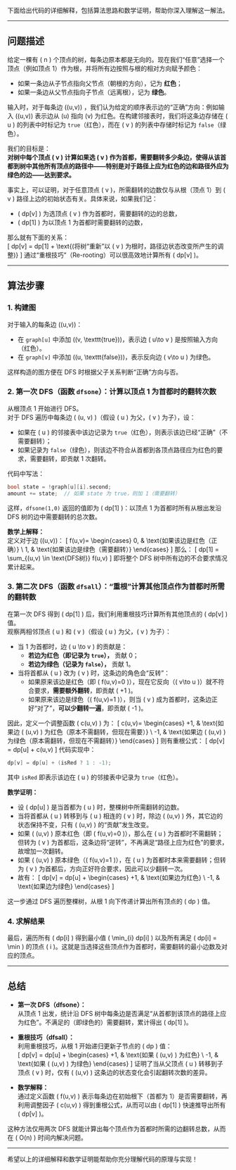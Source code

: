 下面给出代码的详细解释，包括算法思路和数学证明，帮助你深入理解这一解法。

---

## 问题描述

给定一棵有 \( n \) 个顶点的树，每条边原本都是无向的。现在我们“任意”选择一个顶点（例如顶点 1）作为根，并将所有边按照与根的相对方向赋予颜色：

- 如果一条边从子节点指向父节点（朝根的方向），记为 **红色**；
- 如果一条边从父节点指向子节点（远离根），记为 **绿色**。

输入时，对于每条边 \((u,v)\) ，我们认为给定的顺序表示边的“正确”方向：例如输入 \((u,v)\) 表示边从 \(u\) 指向 \(v\) 为红色。在构建邻接表时，我们将这条边存储在 \( u \) 的列表中时标记为 `true`（红色），而在 \( v \) 的列表中存储时标记为 `false`（绿色）。

我们的目标是：  
**对树中每个顶点 \( v \) 计算如果选 \( v \) 作为首都，需要翻转多少条边，使得从该首都到树中其他所有顶点的路径中——特别是对于路径上应为红色的边和路径外应为绿色的边——达到要求。**  

事实上，可以证明，对于任意顶点 \( v \)，所需翻转的边数仅与从根（顶点 1）到 \( v \) 路径上边的初始状态有关。具体来说，如果我们记：
- \( dp[v] \) 为选顶点 \( v \) 作为首都时，需要翻转的边的总数，
- \( dp[1] \) 为以顶点 1 为首都时需要翻转的边数，

那么就有下面的关系：  
\[
dp[v] = dp[1] + \text{(将树“重新”以 \( v \) 为根时，路径边状态改变所产生的调整)}
\]
通过“重根技巧”（Re-rooting）可以很高效地计算所有 \( dp[v] \)。

---

## 算法步骤

### 1. 构建图

对于输入的每条边 \((u,v)\)：
- 在 `graph[u]` 中添加 \((v, \texttt{true})\)，表示边 \( u\to v \) 是按照输入方向（红色）。
- 在 `graph[v]` 中添加 \((u, \texttt{false})\)，表示反向边 \( v\to u \) 为绿色。

这样构造的图方便在 DFS 时根据父子关系判断“正确”方向与否。

### 2. 第一次 DFS（函数 `dfsone`）：计算以顶点 1 为首都时的翻转次数

从根顶点 1 开始进行 DFS。  
对于 DFS 遍历中每条边 \( (u, v) \)（假设 \( u \) 为父，\( v \) 为子），设：
- 如果在 \( u \) 的邻接表中该边记录为 `true`（红色），则表示该边已经“正确”（不需要翻转）；
- 如果记录为 `false`（绿色），则该边不符合从首都到各顶点路径应为红色的要求，需要翻转，即贡献 1 次翻转。

代码中写法：
```cpp
bool state = !graph[u][i].second;
amount += state;  // 如果 state 为 true，则加 1（需要翻转）
```
这样，`dfsone(1,0)` 返回的值即为 \( dp[1] \)：以顶点 1 为首都时所有从根出发沿 DFS 树的边中需要翻转的总次数。

**数学上解释：**  
定义对于边 \((u,v)\)：
\[
f(u,v)=
\begin{cases}
0, & \text{如果该边是红色（正确）} \\
1, & \text{如果该边是绿色（需要翻转）}
\end{cases}
\]
那么：
\[
dp[1] = \sum_{(u,v) \in \text{DFS树}} f(u,v)
\]
即将整个 DFS 树中所有边的不合要求情况累计起来。

### 3. 第二次 DFS（函数 `dfsall`）：“重根”计算其他顶点作为首都时所需的翻转数

在第一次 DFS 得到 \( dp[1] \) 后，我们利用重根技巧计算所有其他顶点的 \( dp[v] \) 值。  
观察两相邻顶点 \( u \) 和 \( v \)（假设 \( u \) 为父，\( v \) 为子）：
- 当 1 为首都时，边 \( u \to v \) 的贡献是：
  - **若边为红色（即记录为 `true`），** 贡献 0；
  - **若边为绿色（记录为 `false`），** 贡献 1。
- 当将首都从 \( u \) 改为 \( v \) 时，这条边的角色会“反转”：
  - 如果原来该边是红色（即 \( f(u,v)=0 \)），现在它反向（\( v\to u \)）就不符合要求，**需要额外翻转**，即贡献 \( +1 \)。
  - 如果原来该边是绿色（\( f(u,v)=1 \)），则当 \( v \) 成为首都时，这条边正好“对了”，**可以少翻转一遍**，即贡献 \( -1 \)。

因此，定义一个调整函数 \( c(u,v) \) 为：
\[
c(u,v)=
\begin{cases}
+1, & \text{如果边 \( (u,v) \) 为红色（原本不需翻转，但现在需要）} \\
-1, & \text{如果边 \( (u,v) \) 为绿色（原本需翻转，但现在不需翻转）}
\end{cases}
\]
则有重根公式：
\[
dp[v] = dp[u] + c(u,v)
\]
代码实现中：
```cpp
dp[v] = dp[u] + (isRed ? 1 : -1);
```
其中 `isRed` 即表示该边在 \( u \) 的邻接表中记录为 `true`（红色）。

**数学证明：**  
- 设 \( dp[u] \) 是当首都为 \( u \) 时，整棵树中所需翻转的边数。  
- 当将首都从 \( u \) 转移到与 \( u \) 相连的 \( v \) 时，除边 \( (u,v) \) 外，其它边的状态保持不变，只有 \( (u,v) \) 的“贡献”发生改变。  
- 如果 \( (u,v) \) 原本红色（即 \( f(u,v)=0 \)），那么在 \( u \) 为首都时不需翻转；但转为 \( v \) 为首都后，这条边将“逆转”，不再满足“路径上应为红色”的要求，故增加一次翻转。  
- 如果 \( (u,v) \) 原本绿色（\( f(u,v)=1 \)），在 \( u \) 为首都时本来需要翻转；但转为 \( v \) 为首都后，方向正好符合要求，因此可以少翻转一次。  
- 故有：
  \[
  dp[v] = dp[u] + 
  \begin{cases}
  +1, & \text{如果边为红色} \\
  -1, & \text{如果边为绿色}
  \end{cases}
  \]

这一步通过 DFS 遍历整棵树，从根 1 向下传递计算出所有顶点的 \( dp \) 值。

### 4. 求解结果

最后，遍历所有 \( dp[i] \) 得到最小值 \( \min_{i} dp[i] \) 以及所有满足 \( dp[i] = \min \) 的顶点 \( i \)。这就是当选择这些顶点作为首都时，需要翻转的最小边数及对应的顶点。

---

## 总结

- **第一次 DFS（dfsone）：**  
  从顶点 1 出发，统计沿 DFS 树中每条边是否满足“从首都到该顶点的路径上应为红色”。不满足的（即绿色的）需要翻转，累计得出 \( dp[1] \)。

- **重根技巧（dfsall）：**  
  利用重根技巧，从根 1 开始递归更新子节点的 \( dp \) 值：  
  \[
  dp[v] = dp[u] + 
  \begin{cases}
  +1, & \text{如果 \( (u,v) \) 为红色} \\
  -1, & \text{如果 \( (u,v) \) 为绿色}
  \end{cases}
  \]
  证明了当从父顶点 \( u \) 转移到子顶点 \( v \) 时，仅有 \( (u,v) \) 这条边的状态变化会引起翻转次数的差异。

- **数学解释：**  
  通过定义函数 \( f(u,v) \) 表示每条边在初始根下（首都为 1）是否需要翻转，再利用调整因子 \( c(u,v) \) 得到重根公式，从而可以由 \( dp[1] \) 快速推导出所有 \( dp[v] \)。

这种方法仅用两次 DFS 就能计算出每个顶点作为首都时所需的边翻转总数，从而在 \( O(n) \) 时间内解决问题。

---

希望以上的详细解释和数学证明能帮助你充分理解代码的原理与实现！